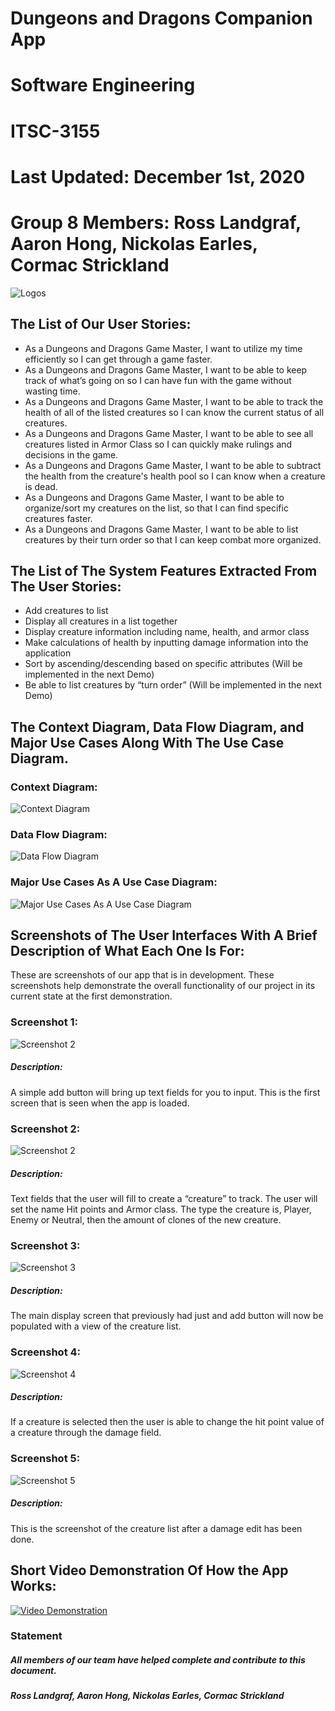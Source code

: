 # Dungeons and Dragons Companion App
# Software Engineering
# ITSC-3155
# Last Updated: December 1st, 2020
# Group 8 Members: Ross Landgraf, Aaron Hong, Nickolas Earles, Cormac Strickland
![Logos](https://i.imgur.com/o3EPh5Z.png "Logos")
## The List of Our User Stories:
* As a Dungeons and Dragons Game Master, I want to utilize my time efficiently so I can get through a game faster.
* As a Dungeons and Dragons Game Master, I want to be able to keep track of what’s going on so I can have fun with the game without wasting time.
* As a Dungeons and Dragons Game Master, I want to be able to track the health of all of the listed creatures so I can know the current status of all creatures.
* As a Dungeons and Dragons Game Master, I want to be able to see all creatures listed in Armor Class so I can quickly make rulings and decisions in the game.
* As a Dungeons and Dragons Game Master, I want to be able to subtract the health from the creature's health pool so I can know when a creature is dead.
* As a Dungeons and Dragons Game Master, I want to be able to organize/sort my creatures on the list, so that I can find specific creatures faster.
* As a Dungeons and Dragons Game Master, I want to be able to list creatures by their turn order so that I can keep combat more organized.

## The List of The System Features Extracted From The User Stories:
* Add creatures to list
* Display all creatures in a list together
* Display creature information including name, health, and armor class
* Make calculations of health by inputting damage information into the application
* Sort by ascending/descending based on specific attributes (Will be implemented in the next Demo)
* Be able to list creatures by “turn order” (Will be implemented in the next Demo)

## The Context Diagram, Data Flow Diagram, and Major Use Cases Along With The Use Case Diagram.
### Context Diagram: 
![Context Diagram](https://i.imgur.com/akgVBmt.png "Context Diagram")
### Data Flow Diagram: 
![Data Flow Diagram](https://i.imgur.com/GeHjPDX.png "Data Flow Diagram")
### Major Use Cases As A Use Case Diagram:
![Major Use Cases As A Use Case Diagram](https://i.imgur.com/OHsWmuV.png "Major Use Cases As A Use Case Diagram")
## Screenshots of The User Interfaces With A Brief Description of What Each One Is For:
These are screenshots of our app that is in development. These screenshots help demonstrate the overall functionality of our project in its current state at the first demonstration. 
### Screenshot 1:
![Screenshot 2](https://i.imgur.com/kcsMUi4.png "Screenshot 2")
##### Description: 
A simple add button will bring up text fields for you to input. This is the first screen that is seen when the app is loaded.
### Screenshot 2:
![Screenshot 2](https://i.imgur.com/PomsjBV.png "Screenshot 2")
##### Description: 
Text fields that the user will fill to create a “creature” to track. The user will set the name Hit points and Armor class. The type the creature is, Player, Enemy or Neutral, then the amount of clones of the new creature. 
### Screenshot 3:
![Screenshot 3](https://i.imgur.com/5wa2sz3.png "Screenshot 3")
##### Description: 
The main display screen that previously had just and add button will now be populated with a view of the creature list.
### Screenshot 4:
![Screenshot 4](https://i.imgur.com/YZDSnCX.png "Screenshot 4")
##### Description: 
If a creature is selected then the user is able to change the hit point value of a creature through the damage field.
### Screenshot 5:
![Screenshot 5](https://i.imgur.com/BcdfnYU.png "Screenshot 5")
##### Description: 
This is the screenshot of the creature list after a damage edit has been done.
## Short Video Demonstration Of How the App Works:
[![Video Demonstration](https://i.imgur.com/3fHQmHk.jpg)](https://youtu.be/XgbTJZiEysA)

### Statement
##### *All members of our team have helped complete and contribute to this document.*
##### Ross Landgraf, Aaron Hong, Nickolas Earles, Cormac Strickland

